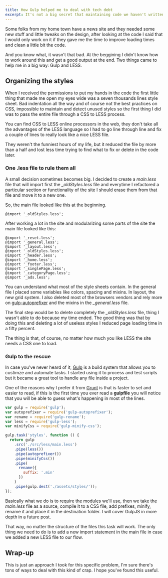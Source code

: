 ```yaml
---
title: How Gulp helped me to deal with tech debt
excerpt: It's not a big secret that maintaining code we haven't written is a big pain sometimes. You are gpoing to find yourself trying to understand patterns and approaches you wouldn't have taken, which doesn't mean they are wrong, they just aren't yours. For a few months I had to deal not only with this, but with code full of bad practices.
---
```


Some folks from my home town have a news site and they needed some new stuff and little tweaks on the design, after looking at the code I said that I would only work on it if they gave me the time to improve loading times and clean a little bit the code.

And you know what, it wasn't that bad. At the beggining I didn't know how to work around this and get a good output at the end. Two things came to help me in a big way: Gulp and LESS.

## Organizing the styles

When I received the permissions to put my hands in the code the first little thing that made me open my eyes wide was a seven thousands lines style sheet. Bad indentation all the way and of course not the best practices on CSS, impossible to maintain and detect unused styles so the first thing I did was to pass the entire file through a CSS to LESS process.

You can find CSS to LESS online processors in the web, they don't take all the advantages of the LESS language so I had to go line through line and fix a couple of lines to really look like a nice LESS file.

They weren't the funniest hours of my life, but it reduced the file by more than a half and lost less time trying to find what to fix or delete in the code later.

### One .less file to rule them all

A small decision sometimes becomes big. I decided to create a _main.less_ file that will import first the _\_oldStyles.less_ file and everytime I refactored a particular section or functionality of the site I should erase them from that file and move it to a new one.

So, the main file looked like this at the beginning.

```less
@import '_oldStyles.less';
```

After working a lot in the site and modularizing some parts of the site the main file looked like this:

```less
@import '_reset.less';
@import '_general.less';
@import '_layout.less';
@import '_oldStyles.less';
@import '_header.less';
@import '_home.less';
@import '_footer.less';
@import '_singlePage.less';
@import '_categoryPage.less';
@import '_ads.less';
```

You can understand what most of the style sheets contain. In the general file I placed some variables like colors, spacing and mixins. In layout, the new grid system. I also deleted most of the browsers vendors and rely more on [gulp-autoprefixer](//www.npmjs.com/package/gulp-autoprefixer) and the mixins in the _\_general.less_ file.

The final step would be to delete completely the _\_oldStyles.less_ file, thing I wasn't able to do because my time ended. The good thing was that by doing this and deleting a lot of useless styles I reduced page loading time in a fifty percent.

The thing is that, of course, no matter how much you like LESS the site needs a CSS one to load.

### Gulp to the rescue

In case you've never heard of it, [Gulp](//gulpjs.com) is a build system that allows you to custimze and automate tasks. I started using it to process and test scripts but it became a great tool to handle any file inside a project.

One of the reasons why I prefer it from [Grunt](//www.gruntjs.com) is that is faster to set and easier to read, if this is the first time you ever read a **gulpfile** you will notice that you will be able to guess what's happening in most of the lines.

```js
var gulp = require('gulp');
var autoprefixer = require('gulp-autoprefixer');
var rename = require('gulp-rename');
var less = require('gulp-less');
var minifyCss = require('gulp-minify-css');

gulp.task('styles', function () {
  return gulp
    .src('./src/less/main.less')
    .pipe(less())
    .pipe(autoprefixer())
    .pipe(minifyCss())
    .pipe(
      rename({
        suffix: '.min'
      })
    )
    .pipe(gulp.dest('./assets/styles/'));
});
```

Basically what we do is to require the modules we'll use, then we take the _main.less_ file as a source, compile it to a CSS file, add prefixes, minify, rename it and place it in the destination folder. I will cover GulpJS in more depth in a future post.

That way, no matter the structure of the files this task will work. The only thing we need to do is to add a new import statement in the main file in case we added a new LESS file to our flow.

## Wrap-up

This is just an approach I took for this specific problem, I'm sure there's tons of ways to deal with this kind of crap. I hope you've found this useful.
